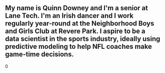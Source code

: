 ## My name is Quinn Downey and I'm a senior at Lane Tech. I'm an Irish dancer and I work regularly year-round at the Neighborhood Boys and Girls Club at Revere Park. I aspire to be a data scientist in the sports industry, ideally using predictive modeling to help NFL coaches make game-time decisions.

<!--
**quinny-12/quinny-12** is a ✨ _special_ ✨ repository because its `README.md` (this file) appears on your GitHub profile.

Here are some ideas to get you started:

- 🔭 I’m currently working on ...
- 🌱 I’m currently learning ...
- 👯 I’m looking to collaborate on ...
- 🤔 I’m looking for help with ...
- 💬 Ask me about ...
- 📫 How to reach me: ...
- 😄 Pronouns: ...
- ⚡ Fun fact: ...
-->
0
